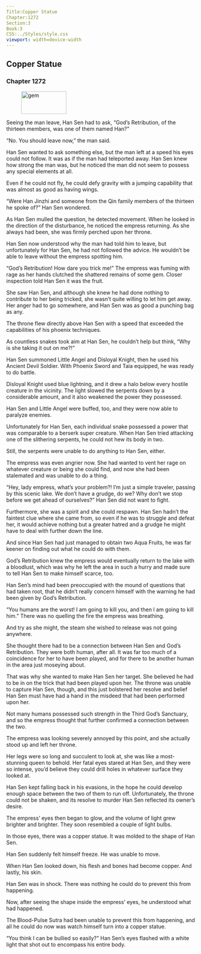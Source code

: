 ```yaml
---
Title:Copper Statue 
Chapter:1272 
Section:3 
Book:3 
CSS:../Styles/style.css 
viewport: width=device-width
---
```

  
## Copper Statue
### Chapter 1272
  
<figure>
	<img src="../Images/gem.gif" alt="gem" id="gem" width="120" height="60" />
</figure>
  

  
Seeing the man leave, Han Sen had to ask, “God’s Retribution, of the thirteen members, was one of them named Han?”

“No. You should leave now,” the man said.

Han Sen wanted to ask something else, but the man left at a speed his eyes could not follow. It was as if the man had teleported away. Han Sen knew how strong the man was, but he noticed the man did not seem to possess any special elements at all.

Even if he could not fly, he could defy gravity with a jumping capability that was almost as good as having wings.

“Were Han Jinzhi and someone from the Qin family members of the thirteen he spoke of?” Han Sen wondered.

As Han Sen mulled the question, he detected movement. When he looked in the direction of the disturbance, he noticed the empress returning. As she always had been, she was firmly perched upon her throne.

Han Sen now understood why the man had told him to leave, but unfortunately for Han Sen, he had not followed the advice. He wouldn’t be able to leave without the empress spotting him.

“God’s Retribution! How dare you trick me!” The empress was fuming with rage as her hands clutched the shattered remains of some gem. Closer inspection told Han Sen it was the fruit.

She saw Han Sen, and although she knew he had done nothing to contribute to her being tricked, she wasn’t quite willing to let him get away. Her anger had to go somewhere, and Han Sen was as good a punching bag as any.

The throne flew directly above Han Sen with a speed that exceeded the capabilities of his phoenix techniques.

As countless snakes took aim at Han Sen, he couldn’t help but think, “Why is she taking it out on me?!”

Han Sen summoned Little Angel and Disloyal Knight, then he used his Ancient Devil Soldier. With Phoenix Sword and Taia equipped, he was ready to do battle.

Disloyal Knight used blue lightning, and it drew a halo below every hostile creature in the vicinity. The light slowed the serpents down by a considerable amount, and it also weakened the power they possessed.

Han Sen and Little Angel were buffed, too, and they were now able to paralyze enemies.

Unfortunately for Han Sen, each individual snake possessed a power that was comparable to a berserk super creature. When Han Sen tried attacking one of the slithering serpents, he could not hew its body in two.

Still, the serpents were unable to do anything to Han Sen, either.

The empress was even angrier now. She had wanted to vent her rage on whatever creature or being she could find, and now she had been stalemated and was unable to do a thing.

“Hey, lady empress, what’s your problem?! I’m just a simple traveler, passing by this scenic lake. We don’t have a grudge, do we? Why don’t we stop before we get ahead of ourselves?” Han Sen did not want to fight.

Furthermore, she was a spirit and she could respawn. Han Sen hadn’t the faintest clue where she came from, so even if he was to struggle and defeat her, it would achieve nothing but a greater hatred and a grudge he might have to deal with further down the line.

And since Han Sen had just managed to obtain two Aqua Fruits, he was far keener on finding out what he could do with them.

God’s Retribution knew the empress would eventually return to the lake with a bloodlust, which was why he left the area in such a hurry and made sure to tell Han Sen to make himself scarce, too.

Han Sen’s mind had been preoccupied with the mound of questions that had taken root, that he didn’t really concern himself with the warning he had been given by God’s Retribution.

“You humans are the worst! I am going to kill you, and then I am going to kill him.” There was no quelling the fire the empress was breathing.

And try as she might, the steam she wished to release was not going anywhere.

She thought there had to be a connection between Han Sen and God’s Retribution. They were both human, after all. It was far too much of a coincidence for her to have been played, and for there to be another human in the area just moseying about.

That was why she wanted to make Han Sen her target. She believed he had to be in on the trick that had been played upon her. The throne was unable to capture Han Sen, though, and this just bolstered her resolve and belief Han Sen must have had a hand in the misdeed that had been performed upon her.

Not many humans possessed such strength in the Third God’s Sanctuary, and so the empress thought that further confirmed a connection between the two.

The empress was looking severely annoyed by this point, and she actually stood up and left her throne.

Her legs were so long and succulent to look at, she was like a most-stunning queen to behold. Her fatal eyes stared at Han Sen, and they were so intense, you’d believe they could drill holes in whatever surface they looked at.

Han Sen kept falling back in his evasions, in the hope he could develop enough space between the two of them to run off. Unfortunately, the throne could not be shaken, and its resolve to murder Han Sen reflected its owner’s desire.

The empress’ eyes then began to glow, and the volume of light grew brighter and brighter. They soon resembled a couple of light bulbs.

In those eyes, there was a copper statue. It was molded to the shape of Han Sen.

Han Sen suddenly felt himself freeze. He was unable to move.

When Han Sen looked down, his flesh and bones had become copper. And lastly, his skin.

Han Sen was in shock. There was nothing he could do to prevent this from happening.

Now, after seeing the shape inside the empress’ eyes, he understood what had happened.

The Blood-Pulse Sutra had been unable to prevent this from happening, and all he could do now was watch himself turn into a copper statue.

“You think I can be bullied so easily?” Han Sen’s eyes flashed with a white light that shot out to encompass his entire body.